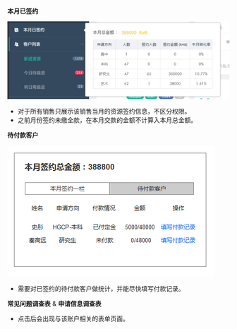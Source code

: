 **本月已签约**

![](/assets/本月已签约.png)

- 对于所有销售只展示该销售当月的资源签约信息，不区分权限。
- 之前月份签约未缴全款，在本月交款的金额不计算入本月总金额。

**待付款客户**

![](/assets/待付款客户.png)

- 需要对已签约的待付款客户做统计，并能尽快填写付款记录。

**常见问题调查表** & **申请信息调查表**

- 点击后会出现与该账户相关的表单页面。
